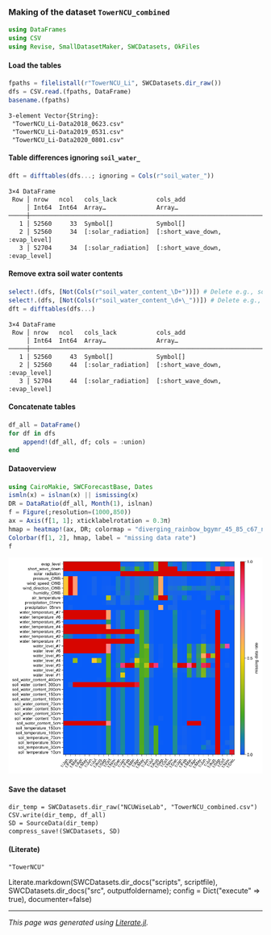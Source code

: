 ### Making of the dataset `TowerNCU_combined`

````julia
using DataFrames
using CSV
using Revise, SmallDatasetMaker, SWCDatasets, OkFiles
````

#### Load the tables

````julia
fpaths = filelistall(r"TowerNCU_Li", SWCDatasets.dir_raw())
dfs = CSV.read.(fpaths, DataFrame)
basename.(fpaths)
````

````
3-element Vector{String}:
 "TowerNCU_Li-Data2018_0623.csv"
 "TowerNCU_Li-Data2019_0531.csv"
 "TowerNCU_Li-Data2020_0801.csv"
````

#### Table differences ignoring `soil_water_`

````julia
dft = difftables(dfs...; ignoring = Cols(r"soil_water_"))
````

````
3×4 DataFrame
 Row │ nrow   ncol   cols_lack           cols_add
     │ Int64  Int64  Array…              Array…
─────┼───────────────────────────────────────────────────────────────────
   1 │ 52560     33  Symbol[]            Symbol[]
   2 │ 52560     34  [:solar_radiation]  [:short_wave_down, :evap_level]
   3 │ 52704     34  [:solar_radiation]  [:short_wave_down, :evap_level]
````

#### Remove extra soil water contents

````julia
select!.(dfs, [Not(Cols(r"soil_water_content_\D+"))]) # Delete e.g., soil_water_content_#2...
select!.(dfs, [Not(Cols(r"soil_water_content_\d+\_"))]) # Delete e.g., soil_water_content_2...
dft = difftables(dfs...)
````

````
3×4 DataFrame
 Row │ nrow   ncol   cols_lack           cols_add
     │ Int64  Int64  Array…              Array…
─────┼───────────────────────────────────────────────────────────────────
   1 │ 52560     43  Symbol[]            Symbol[]
   2 │ 52560     44  [:solar_radiation]  [:short_wave_down, :evap_level]
   3 │ 52704     44  [:solar_radiation]  [:short_wave_down, :evap_level]
````

#### Concatenate tables

````julia
df_all = DataFrame()
for df in dfs
    append!(df_all, df; cols = :union)
end
````

#### Dataoverview

````julia
using CairoMakie, SWCForecastBase, Dates
ismln(x) = islnan(x) || ismissing(x)
DR = DataRatio(df_all, Month(1), islnan)
f = Figure(;resolution=(1000,850))
ax = Axis(f[1, 1]; xticklabelrotation = 0.3π)
hmap = heatmap!(ax, DR; colormap = "diverging_rainbow_bgymr_45_85_c67_n256")
Colorbar(f[1, 2], hmap, label = "missing data rate")
f
````
![](making_TowerNCU-12.png)

#### Save the dataset
```
dir_temp = SWCDatasets.dir_raw("NCUWiseLab", "TowerNCU_combined.csv")
CSV.write(dir_temp, df_all)
SD = SourceData(dir_temp)
compress_save!(SWCDatasets, SD)
```

#### (Literate)


````
"TowerNCU"
````

Literate.markdown(SWCDatasets.dir_docs("scripts", scriptfile), SWCDatasets.dir_docs("src", outputfoldername); config = Dict("execute" => true), documenter=false)

---

*This page was generated using [Literate.jl](https://github.com/fredrikekre/Literate.jl).*

